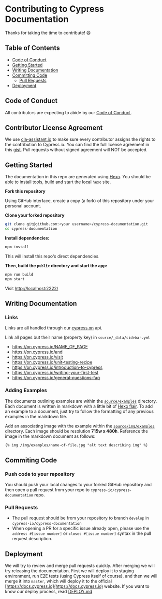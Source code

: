 # Contributing to Cypress Documentation

Thanks for taking the time to contribute! :smile:

## Table of Contents

- [Code of Conduct](#code-of-conduct)
- [Getting Started](#getting-started)
- [Writing Documentation](#writing-documentation)
- [Committing Code](#committing-code)
  - [Pull Requests](#pull-requests)
- [Deployment](#deployment)

## Code of Conduct

All contributors are expecting to abide by our [Code of Conduct](https://github.com/cypress-io/cypress/wiki/code-of-conduct).

## Contributor License Agreement

We use [cla-assistant.io](https://cla-assistant.io/) to make sure every contributor
assigns the rights to the contribution to Cypress.io. You can find the full license agreement
in this [gist](https://gist.github.com/bahmutov/cf22bc6c6b55219d0f9a76d04981f7ae). 
Pull requests without signed agreement will NOT be accepted.

## Getting Started

The documentation in this repo are generated using [Hexo](https://hexo.io/). You should
be able to install tools, build and start the local `hexo` site. 

**Fork this repository**

Using GitHub interface, create a copy (a fork) of this repository under your personal account.

**Clone your forked repository**

```bash
git clone git@github.com:<your username>/cypress-documentation.git
cd cypress-documentation
```

**Install dependencies:**

```bash
npm install
```

This will install this repo's direct dependencies.

**Then, build the `public` directory and start the app:**

```bash
npm run build
npm start
```

Visit [http://localhost:2222/](http://localhost:2222/)

## Writing Documentation

### Links

Links are all handled through our [cypress.on](https://github.com/cypress-io/cypress-on) api.

Link all pages but their name (property key) in `source/_data/sidebar.yml`

- https://on.cypress.io/NAME_OF_PAGE
- https://on.cypress.io/and
- https://on.cypress.io/visit
- https://on.cypress.io/unit-testing-recipe
- https://on.cypress.io/introduction-to-cypress
- https://on.cypress.io/writing-your-first-test
- https://on.cypress.io/general-questions-faq

### Adding Examples

The documents outlining examples are within the [`source/examples`](/source/examples) directory. Each document is written in markdown with a little bit of [Hexo flair](https://hexo.io/docs/tag-plugins.html). To add an example to a document, just try to follow the formatting of any previous examples in the markdown file.

Add an associating image with the example within the [`source/img/examples`](/source/img/examples) directory. Each image should be resolution **715w x 480h**. Reference the image in the markdown document as follows:

```md
{% img /img/examples/name-of-file.jpg "alt text describing img" %}
```

## Commiting Code

### Push code to your repository

You should push your local changes to your forked GitHub repository and then
open a pull request from your repo to `cypress-io/cypress-documentation` repo.

### Pull Requests

- The pull request should be from your repository to branch `develop` in `cypress-io/cypress-documentation`
- When opening a PR for a specific issue already open, please use the `address #[issue number]` or `closes #[issue number]` syntax in the pull request description.

## Deployment

We will try to review and merge pull requests quickly. After merging we
will try releasing the documentation. First we will deploy it to staging environment,
run E2E tests (using Cypress itself of course), and then we will merge it into
`master`, which will deploy it to the official [https://docs.cypress.io](https://docs.cypress.io)
website. If you want to know our deploy process, read [DEPLOY.md](DEPLOY.md)
